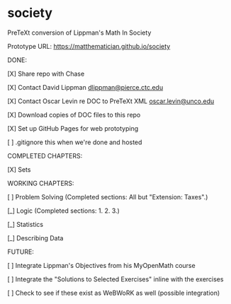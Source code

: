 # society
PreTeXt conversion of Lippman's Math In Society

Prototype URL: https://matthematician.github.io/society

DONE:

[X] Share repo with Chase

[X] Contact David Lippman dlippman@pierce.ctc.edu

[X] Contact Oscar Levin re DOC to PreTeXt XML oscar.levin@unco.edu

[X] Download copies of DOC files to this repo

[X] Set up GitHub Pages for web prototyping

  [ ] .gitignore this when we're done and hosted

COMPLETED CHAPTERS:

[X] Sets

WORKING CHAPTERS:

[ ] Problem Solving (Completed sections: All but "Extension: Taxes".)

[_] Logic (Completed sections: 1. 2. 3.)

[_] Statistics

[_] Describing Data

FUTURE:

[ ] Integrate Lippman's Objectives from his MyOpenMath course

[ ] Integrate the "Solutions to Selected Exercises" inline with the exercises

[ ] Check to see if these exist as WeBWoRK as well (possible integration)
